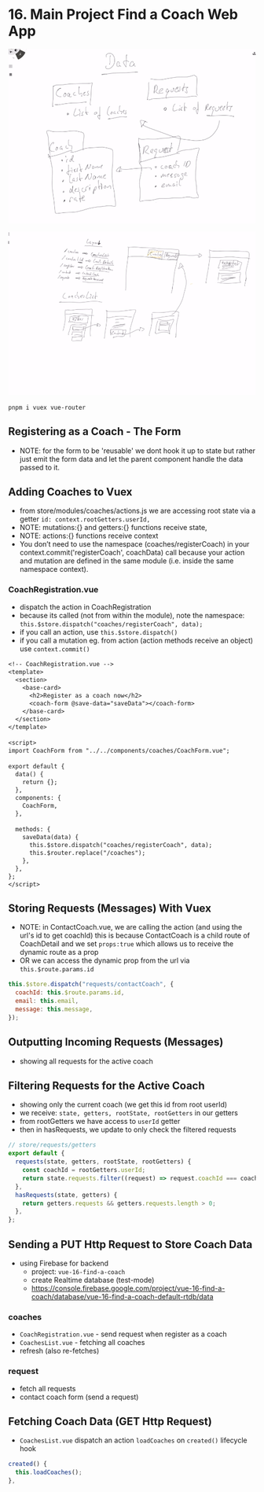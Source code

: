 # 16. Main Project Find a Coach Web App

<img
src='assets/003-Planning the Data Requirements.png'
alt=''
width=600
/>

<img
src='assets/004-Planning the Layout Components.png'
alt=''
width=600
/>

```
pnpm i vuex vue-router
```

## Registering as a Coach - The Form

- NOTE: for the form to be 'reusable' we dont hook it up to state but rather just emit the form data and let the parent component handle the data passed to it.

## Adding Coaches to Vuex

- from store/modules/coaches/actions.js we are accessing root state via a getter `id: context.rootGetters.userId,`
- NOTE: mutations:{} and getters:{} functions receive state,
- NOTE: actions:{} functions receive context
- You don’t need to use the namespace (coaches/registerCoach) in your context.commit('registerCoach', coachData) call because your action and mutation are defined in the same module (i.e. inside the same namespace context).

### CoachRegistration.vue

- dispatch the action in CoachRegistration
- because its called (not from within the module), note the namespace: `this.$store.dispatch("coaches/registerCoach", data);`
- if you call an action, use `this.$store.dispatch()`
- if you call a mutation eg. from action (action methods receive an object) use `context.commit()`

```vue
<!-- CoachRegistration.vue -->
<template>
  <section>
    <base-card>
      <h2>Register as a coach now</h2>
      <coach-form @save-data="saveData"></coach-form>
    </base-card>
  </section>
</template>

<script>
import CoachForm from "../../components/coaches/CoachForm.vue";

export default {
  data() {
    return {};
  },
  components: {
    CoachForm,
  },

  methods: {
    saveData(data) {
      this.$store.dispatch("coaches/registerCoach", data);
      this.$router.replace("/coaches");
    },
  },
};
</script>
```

## Storing Requests (Messages) With Vuex

- NOTE: in ContactCoach.vue, we are calling the action (and using the url's id to get coachId) this is because ContactCoach is a child route of CoachDetail and we set `props:true` which allows us to receive the dynamic route as a prop
- OR we can access the dynamic prop from the url via `this.$route.params.id`

```js
this.$store.dispatch("requests/contactCoach", {
  coachId: this.$route.params.id,
  email: this.email,
  message: this.message,
});
```

## Outputting Incoming Requests (Messages)

- showing all requests for the active coach

## Filtering Requests for the Active Coach

- showing only the current coach (we get this id from root userId)
- we receive: `state, getters, rootState, rootGetters` in our getters
- from rootGetters we have access to `userId` getter
- then in hasRequests, we update to only check the filtered requests

```js
// store/requests/getters
export default {
  requests(state, getters, rootState, rootGetters) {
    const coachId = rootGetters.userId;
    return state.requests.filter((request) => request.coachId === coachId);
  },
  hasRequests(state, getters) {
    return getters.requests && getters.requests.length > 0;
  },
};
```

## Sending a PUT Http Request to Store Coach Data

- using Firebase for backend
  - project: `vue-16-find-a-coach`
  - create Realtime database (test-mode)
  - https://console.firebase.google.com/project/vue-16-find-a-coach/database/vue-16-find-a-coach-default-rtdb/data

### coaches

- `CoachRegistration.vue` - send request when register as a coach
- `CoachesList.vue` - fetching all coaches
- refresh (also re-fetches)

### request

- fetch all requests
- contact coach form (send a request)

## Fetching Coach Data (GET Http Request)

- `CoachesList.vue` dispatch an action `loadCoaches` on `created()` lifecycle hook

```js
created() {
  this.loadCoaches();
},
```
